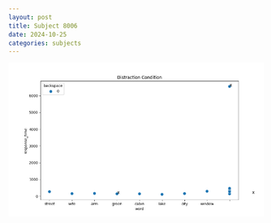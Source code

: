 ```yaml
---
layout: post
title: Subject 8006
date: 2024-10-25
categories: subjects
---
```


![](data/8006/run-2/8006_rt_acc_fuzzy_delay.png)

